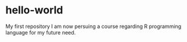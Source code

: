 # hello-world
My first repository
I am now persuing a course regarding R programming language for my future need.
